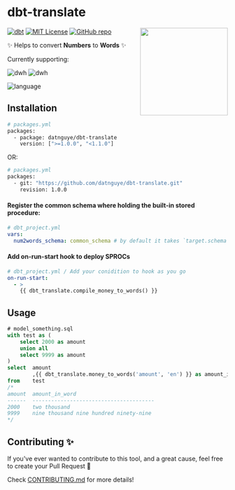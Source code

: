 # dbt-translate

<img align="right" width="200" height="200" src="https://raw.githubusercontent.com/datnguye/dbt-translate/main/docs/assets/img/resp.jpg">

[![dbt](https://img.shields.io/badge/dbt-packages-FF694B?logo=dbt&logoColor=FF694B)](https://hub.getdbt.com/datnguye/dbt_translate/latest/)
[![MIT License](https://img.shields.io/badge/License-MIT-yellow.svg)](LICENSE)
[![GitHub repo](https://img.shields.io/badge/inspired--by-mssql--num2words-brightgreen)](https://github.com/datnguye/mssql-num2words)

✨ Helps to convert **Numbers** to **Words** ✨

Currently supporting:

![dwh](https://img.shields.io/badge/DB-Snowflake-9cf?logo=snowflake&logoColor=white)
![dwh](https://img.shields.io/badge/DB-MSSQL-9cf?logo=microsoftsqlserver&logoColor=white)


![language](https://img.shields.io/badge/language-English(en)-FFCE3E?labelColor=14354C&logo=sql&logoColor=white)

## Installation
```bash
# packages.yml
packages:
  - package: datnguye/dbt-translate
    version: [">=1.0.0", "<1.1.0"]
```
OR:
```bash
# packages.yml
packages:
  - git: "https://github.com/datnguye/dbt-translate.git"
    revision: 1.0.0
```

#### Register the common schema where holding the built-in stored procedure:
```yaml
# dbt_project.yml
vars:
  num2words_schema: common_schema # by default it takes `target.schema
```

#### Add on-run-start hook to deploy SPROCs
```yaml
# dbt_project.yml / Add your conidition to hook as you go
on-run-start:
  - >
    {{ dbt_translate.compile_money_to_words() }}
```

## Usage
```sql
# model_something.sql
with test as (
    select 2000 as amount
    union all
    select 9999 as amount
)
select  amount
        ,{{ dbt_translate.money_to_words('amount', 'en') }} as amount_in_word
from    test
/*
amount  amount_in_word
------  ---------------------------------------
2000    two thousand
9999    nine thousand nine hundred ninety-nine
*/
```

## Contributing ✨
If you've ever wanted to contribute to this tool, and a great cause, feel free to create your Pull Request 💖

Check [CONTRIBUTING.md](https://github.com/datnguye/dbt-translate/blob/main/CONTRIBUTING.md) for more details!
